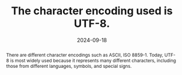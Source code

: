 ---
N: '226'
Rubrique: Structure et code
title: The character encoding used is UTF-8.
abstract: There are different character encodings such as ASCII, ISO 8859-1.  Today, UTF-8 is most widely used because it represents many different characters, including those from different languages, symbols, and special signs.
categories: ["Code and structure"]
agrege: O4226-E071
opquast: '4 226'
indiceebook: '71'
description: "Rule n° 071"
before: "070"
weight: "071"
after: "072"
actif: '1'
layout: rules
date: 2024-09-18
tags: ["", ""]
objectif: ["Ensure that all characters are encoded using the UTF-8 standard to avoid display issues", "Ensure accurate character representation"]
Meo: ["Configure production tools and databases in UTF-8 as the default character encoding", "Set the UTF-8 value to the charset attribute of the meta tag"]
Check: ["Check the source code of the HTML page of the epub: The meta tag with the charset attribute must be defined on UTF-8 and be located in the head tag of the HTML page", "Epub Check will report in case of absence or error."]
epubcheck: true
ace: false
humancheck: true
Source: ["Opquast"]
Referentiel: [""]
Steps: ["", ""]
---